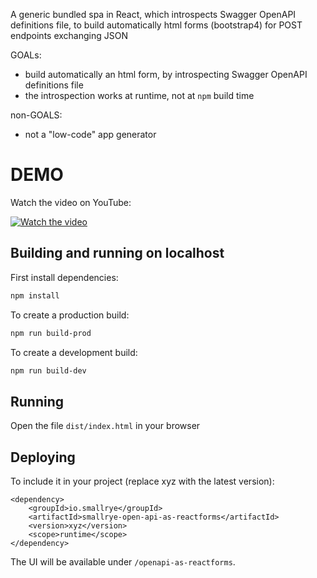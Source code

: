 A generic bundled spa in React, which introspects Swagger OpenAPI definitions file, to build automatically html forms (bootstrap4) for POST endpoints exchanging JSON

GOALs:
- build automatically an html form, by introspecting Swagger OpenAPI definitions file
- the introspection works at runtime, not at `npm` build time

non-GOALS:
- not a "low-code" app generator

# DEMO

Watch the video on YouTube:

[![Watch the video](https://img.youtube.com/vi/av_DoGNl2jI/hqdefault.jpg)](https://youtu.be/av_DoGNl2jI)

## Building and running on localhost

First install dependencies:

```sh
npm install
```

To create a production build:

```sh
npm run build-prod
```

To create a development build:

```sh
npm run build-dev
```

## Running

Open the file `dist/index.html` in your browser

## Deploying

To include it in your project (replace xyz with the latest version):

```
<dependency>
    <groupId>io.smallrye</groupId>
    <artifactId>smallrye-open-api-as-reactforms</artifactId>
    <version>xyz</version>
    <scope>runtime</scope>
</dependency>
```

The UI will be available under `/openapi-as-reactforms`.
